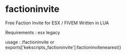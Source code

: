 # factioninvite
Free Faction Invite for ESX / FIVEM Written in LUA

Requirements : esx legacy

usage : /factioninvite or exports['kekscripts_factioninvite']:factioninvitenearest()

